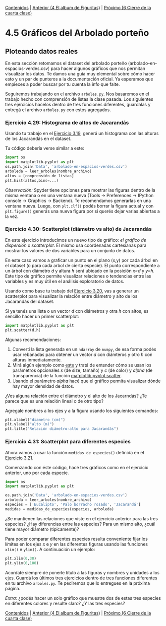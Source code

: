 [Contenidos](../Contenidos.md) \| [Anterior (4 El album de Figuritas)](04_Figuritas.md) \| [Próximo (6 Cierre de la cuarta clase)](08_Cierre.md)

# 4.5 Gráficos del Arbolado porteño

## Ploteando datos reales

En esta sección retomamos el dataset del arbolado porteño (arbolado-en-espacios-verdes.csv) para hacer algunos gráficos que nos permitan visualizar los datos. Te damos una guía muy elemental sobre cómo hacer esto y un par de punteros a la documentación oficial. Ya esperamos que empieces a poder buscar por tu cuenta la info que falte.

Seguiremos trabajando en el archivo `arboles.py`. Nos basaremos en el trabajo hecho con comprensión de listas la clase pasada. Los siguientes tres ejercicios hacelos dentro de tres funciones diferentes, guardalas y entregá el archivo `arboles.py` con estos agregados.

### Ejercicio 4.29: Histograma de altos de Jacarandás
Usando tu trabajo en el [Ejercicio 3.19](../03_Listas_y_Listas/06_Arboles2_LC.md#ejercicio-319-lista-de-altos-de-jacarandá), generá un histograma con las alturas de los Jacarandás en el dataset.

Tu código debería verse similar a este:

```python
import os
import matplotlib.pyplot as plt
os.path.join('Data', 'arbolado-en-espacios-verdes.csv')
arboleda = leer_arboles(nombre_archivo)
altos = [comprensión de listas]
plt.hist(altos,bins=...)
```

_Observación:_ Spyder tiene opciones para mostrar las figuras dentro de la misma ventana o en una ventana nueva (Tools -> Preferences -> IPython console -> Graphics -> Backend). Te recomendamos generarlas en una ventana nueva. Luego, con `plt.clf()` podés borrar la figura actual y con `plt.figure()` generás una nueva figura por si querés dejar varias abiertas a la vez.

### Ejercicio 4.30: Scatterplot (diámetro vs alto) de Jacarandás
En este ejercicio introducimos un nuevo tipo de gráfico: _el gráfico de dispersión_  o _scatterplot_. El mismo usa coordenadas cartesianas para mostrar los valores de dos variables para un conjunto de datos. 

En este caso vamos a graficar un punto en el plano (x,y) por cada árbol en el dataset (o para cada arbol de cierta especie). El punto correspondiente a un árbol con diámetro *d* y altura *h* será ubicado en la posición *x=d* y *y=h*. Este tipo de gráfico permite visualizar relaciones o tendencias entre las variables y es muy útil en el análisis exploratorio de datos.

Usando como base tu trabajo del [Ejercicio 3.20](../03_Listas_y_Listas/06_Arboles2_LC.md#ejercicio-320-lista-de-altos-y-diámetros-de-jacarandá), vas a generar un scatterplot para visualizar la relación entre diámetro y alto de los Jacarandás del dataset.

Si ya tenés una lista o un vector *d* con diámetros y otra *h* con altos, es sencillo hacer un primer scatterplot:

```python
import matplotlib.pyplot as plt
plt.scatter(d,h)
```

Algunas recomendaciones:
1. Convertí la lista generada en un `ndarray` de `numpy`, de esa forma podés usar rebanadas para obtener un vector *d* con diámteros y otro *h* con alturas inmediatamente.
2. Mirá algún ejemplo como [este](https://matplotlib.org/3.3.1/gallery/shapes_and_collections/scatter.html#sphx-glr-gallery-shapes-and-collections-scatter-py) y tratá de entender cómo se usan los parámetros opcionales *s* (de size, tamaño) y *c* (de color) y *alpha* (de transparencia) de la función [matplotlib.pyplot.scatter](https://matplotlib.org/3.3.1/api/_as_gen/matplotlib.pyplot.scatter.html#matplotlib.pyplot.scatter). 
3. Usando el parámetro *alpha* hacé que el gráfico permita visualizar dónde hay mayor densidad de datos.

¿Ves alguna relación entre el diámetro y el alto de los Jacarndás? ¿Te parece que es una relación lineal o de otro tipo?

Agregale nombres a los ejes y a la figura usando los siguientes comandos:
```python
plt.xlabel("diametro (cm)")
plt.ylabel("alto (m)")
plt.title("Relación diámetro-alto para Jacarandás")
```

### Ejercicio 4.31: Scatterplot para diferentes especies
Ahora vamos a usar la función `medidas_de_especies()` definida en el [Ejercicio 3.21](../03_Listas_y_Listas/06_Arboles2_LC.md#ejercicio-321-diccionario-con-medidas).

Comenzando con éste código, hacé tres gráficos como en el ejercicio anterior, uno por cada especie.

```python
import os
import matplotlib.pyplot as plt

os.path.join('Data', 'arbolado-en-espacios-verdes.csv')
arboleda = leer_arboles(nombre_archivo)
especies = ['Eucalipto', 'Palo borracho rosado', 'Jacarandá']
medidas = medidas_de_especies(especies, arboleda)
```

¿Se mantienen las relaciones que viste en el ejercicio anterior para las tres especies? ¿Hay diferencias entre las especies? Para un mismo alto, ¿cuál tiene mayor diámetro (tipicamente)?

Para poder comparar diferentes especies resulta conveniente fijar los límites en los ejes *x* e *y* en las diferentes figuras usando las funciones `xlim()` e  `ylim()`. A continuación un ejemplo:
```python
plt.xlim(0,30) 
plt.ylim(0,100) 
```

Acordate siempre de ponerle título a las figuras y nombres y unidades a los ejes. Guardá los últimos tres ejercicios dentro de tres funciones diferentes en tu archivo `arboles.py`. Te pediremos que lo entregues en la próxima página.

_Extra:_ ¿podés hacer un solo gráfico que muestre dos de estas tres especies en diferentes colores y resulte claro? ¿Y las tres especies?

[Contenidos](../Contenidos.md) \| [Anterior (4 El album de Figuritas)](04_Figuritas.md) \| [Próximo (6 Cierre de la cuarta clase)](08_Cierre.md)

